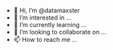 - 👋 Hi, I’m @datamaxster
- 👀 I’m interested in ...
- 🌱 I’m currently learning ...
- 💞️ I’m looking to collaborate on ...
- 📫 How to reach me ...

<!---
datamaxster/datamaxster is a ✨ special ✨ repository because its `README.md` (this file) appears on your GitHub profile.
You can click the Preview link to take a look at your changes.
--->
